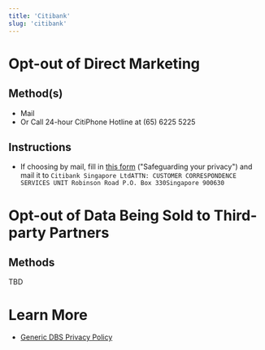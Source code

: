 ```yaml
---
title: 'Citibank'
slug: 'citibank'
---
```


# Opt-out of Direct Marketing

## Method(s)

- Mail
- Or Call 24-hour CitiPhone Hotline at (65) 6225 5225

## Instructions

- If choosing by mail, fill in [this form](https://www.citibank.com.sg/global_docs/pdf/CB_GPP_Brochure_190617.pdf) ("Safeguarding your privacy") and mail it to `Citibank Singapore LtdATTN: CUSTOMER CORRESPONDENCE SERVICES UNIT Robinson Road P.O. Box 330Singapore 900630`

# Opt-out of Data Being Sold to Third-party Partners

## Methods

TBD

# Learn More

- [Generic DBS Privacy Policy](https://www.dbs.com/privacy/policy/default.page)